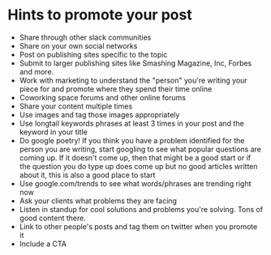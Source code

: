 # Hints to promote your post
- Share through other slack communities
- Share on your own social networks
- Post on publishing sites specific to the topic
- Submit to larger publishing sites like Smashing Magazine, Inc, Forbes and more.
- Work with marketing to understand the "person" you're writing your piece for and promote where they spend their time online
- Coworking space forums and other online forums
- Share your content multiple times
- Use images and tag those images appropriately
- Use longtail keywords phrases at least 3 times in your post and the keyword in your title
- Do google poetry! If you think you have a problem identified for the person you are writing, start googling to see what popular questions are coming up. If it doesn't come up, then that might be a good start or if the question you do type up does come up but no good articles written about it, this is also a good place to start
- Use google.com/trends to see what words/phrases are trending right now
- Ask your clients what problems they are facing
- Listen in standup for cool solutions and problems you're solving. Tons of good content there.
- Link to other people's posts and tag them on twitter when you promote it
- Include a CTA
